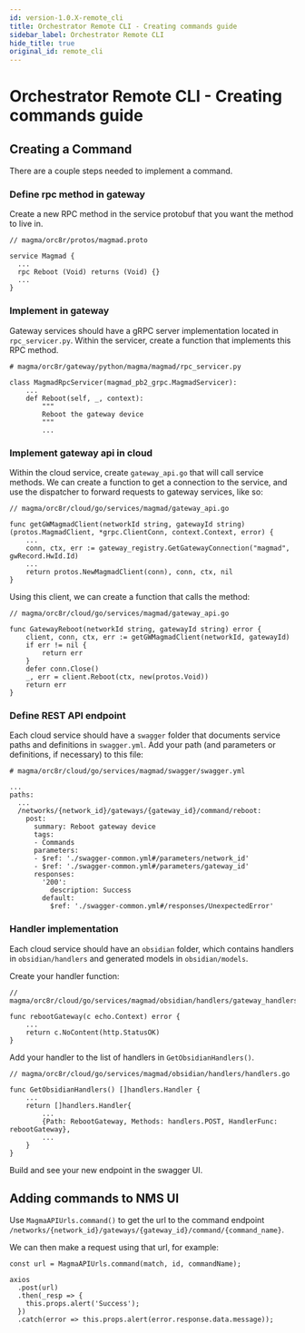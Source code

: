```yaml
---
id: version-1.0.X-remote_cli
title: Orchestrator Remote CLI - Creating commands guide
sidebar_label: Orchestrator Remote CLI
hide_title: true
original_id: remote_cli
---
```

# Orchestrator Remote CLI - Creating commands guide
## Creating a Command

There are a couple steps needed to implement a command.

### Define rpc method in gateway

Create a new RPC method in the service protobuf that you want the method to live in.

```
// magma/orc8r/protos/magmad.proto

service Magmad {
  ...
  rpc Reboot (Void) returns (Void) {}
  ...
}
```

### Implement in gateway

Gateway services should have a gRPC server implementation located in `rpc_servicer.py`. Within the servicer, create a function that implements this RPC method.

```
# magma/orc8r/gateway/python/magma/magmad/rpc_servicer.py

class MagmadRpcServicer(magmad_pb2_grpc.MagmadServicer):
    ...
    def Reboot(self, _, context):
        """
        Reboot the gateway device
        """
        ...
```

### Implement gateway api in cloud

Within the cloud service, create `gateway_api.go` that will call service methods. We can create a function to get a connection to the service, and use the dispatcher to forward requests to gateway services, like so:

```
// magma/orc8r/cloud/go/services/magmad/gateway_api.go

func getGWMagmadClient(networkId string, gatewayId string) (protos.MagmadClient, *grpc.ClientConn, context.Context, error) {
    ...
    conn, ctx, err := gateway_registry.GetGatewayConnection("magmad", gwRecord.HwId.Id)
    ...
    return protos.NewMagmadClient(conn), conn, ctx, nil
}
```

Using this client, we can create a function that calls the method:

```
// magma/orc8r/cloud/go/services/magmad/gateway_api.go

func GatewayReboot(networkId string, gatewayId string) error {
    client, conn, ctx, err := getGWMagmadClient(networkId, gatewayId)
    if err != nil {
        return err
    }
    defer conn.Close()
    _, err = client.Reboot(ctx, new(protos.Void))
    return err
}
```

### Define REST API endpoint

Each cloud service should have a `swagger` folder that documents service paths and definitions in `swagger.yml`. Add your path (and parameters or definitions, if necessary) to this file:

```
# magma/orc8r/cloud/go/services/magmad/swagger/swagger.yml

...
paths:
  ...
  /networks/{network_id}/gateways/{gateway_id}/command/reboot:
    post:
      summary: Reboot gateway device
      tags:
      - Commands
      parameters:
      - $ref: './swagger-common.yml#/parameters/network_id'
      - $ref: './swagger-common.yml#/parameters/gateway_id'
      responses:
        '200':
          description: Success
        default:
          $ref: './swagger-common.yml#/responses/UnexpectedError'
```

### Handler implementation

Each cloud service should have an `obsidian` folder, which contains handlers in `obsidian/handlers` and generated models in `obsidian/models`.

Create your handler function:

```
// magma/orc8r/cloud/go/services/magmad/obsidian/handlers/gateway_handlers.go

func rebootGateway(c echo.Context) error {
    ...
    return c.NoContent(http.StatusOK)
}
```

Add your handler to the list of handlers in `GetObsidianHandlers()`.

```
// magma/orc8r/cloud/go/services/magmad/obsidian/handlers/handlers.go

func GetObsidianHandlers() []handlers.Handler {
    ...
    return []handlers.Handler{
        ...
        {Path: RebootGateway, Methods: handlers.POST, HandlerFunc: rebootGateway},
        ...
    }
}
```

Build and see your new endpoint in the swagger UI.

## Adding commands to NMS UI
Use `MagmaAPIUrls.command()` to get the url to the command endpoint `/networks/{network_id}/gateways/{gateway_id}/command/{command_name}`.

We can then make a request using that url, for example:
```
const url = MagmaAPIUrls.command(match, id, commandName);

axios
  .post(url)
  .then(_resp => {
    this.props.alert('Success');
  })
  .catch(error => this.props.alert(error.response.data.message));
